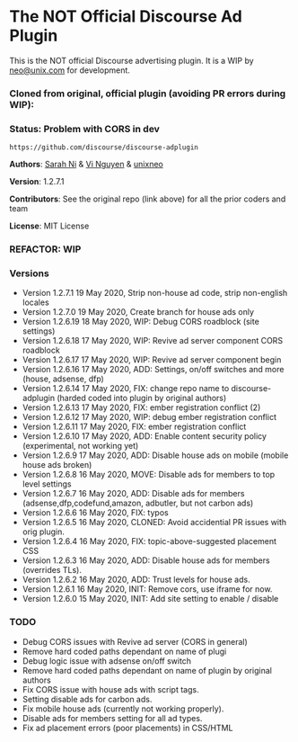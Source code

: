 # The NOT Official Discourse Ad Plugin

This is the NOT official Discourse advertising plugin. It is a WIP by neo@unix.com for development.

### Cloned from original, official plugin (avoiding PR errors during WIP):

### Status: Problem with CORS in dev

```
https://github.com/discourse/discourse-adplugin
```

**Authors**: [Sarah Ni](https://github.com/cyberkoi) & [Vi Nguyen](https://github.com/ladydanger) & [unixneo](https://github.com/unixneo)

**Version**: 1.2.7.1

**Contributors**: See the original repo (link above) for all the prior coders and team

**License**: MIT License

### REFACTOR: WIP

### Versions

- Version 1.2.7.1 19 May 2020, Strip non-house ad code, strip non-english locales
- Version 1.2.7.0 19 May 2020, Create branch for house ads only
- Version 1.2.6.19 18 May 2020, WIP: Debug CORS roadblock (site settings)
- Version 1.2.6.18 17 May 2020, WIP: Revive ad server component CORS roadblock
- Version 1.2.6.17 17 May 2020, WIP: Revive ad server component begin
- Version 1.2.6.16 17 May 2020, ADD: Settings, on/off switches and more (house, adsense, dfp)
- Version 1.2.6.14 17 May 2020, FIX: change repo name to discourse-adplugin (harded coded into plugin by original authors)
- Version 1.2.6.13 17 May 2020, FIX: ember registration conflict (2)
- Version 1.2.6.12 17 May 2020, WIP: debug ember registration conflict
- Version 1.2.6.11 17 May 2020, FIX: ember registration conflict
- Version 1.2.6.10 17 May 2020, ADD: Enable content security policy (experimental, not working yet)
- Version 1.2.6.9 17 May 2020, ADD: Disable house ads on mobile (mobile house ads broken)
- Version 1.2.6.8 16 May 2020, MOVE: Disable ads for members to top level settings
- Version 1.2.6.7 16 May 2020, ADD: Disable ads for members (adsense,dfp,codefund,amazon, adbutler, but not carbon ads)
- Version 1.2.6.6 16 May 2020, FIX: typos
- Version 1.2.6.5 16 May 2020, CLONED: Avoid accidential PR issues with orig plugin.
- Version 1.2.6.4 16 May 2020, FIX: topic-above-suggested placement CSS
- Version 1.2.6.3 16 May 2020, ADD: Disable house ads for members (overrides TLs).
- Version 1.2.6.2 16 May 2020, ADD: Trust levels for house ads.
- Version 1.2.6.1 16 May 2020, INIT: Remove cors, use iframe for now.
- Version 1.2.6.0 15 May 2020, INIT: Add site setting to enable / disable

### TODO

- Debug CORS issues with Revive ad server (CORS in general)
- Remove hard coded paths dependant on name of plugi
- Debug logic issue with adsense on/off switch
- Remove hard coded paths dependant on name of plugin by original authors
- Fix CORS issue with house ads with script tags.
- Setting disable ads for carbon ads.
- Fix mobile house ads (currently not working properly).
- Disable ads for members setting for all ad types.
- Fix ad placement errors (poor placements) in CSS/HTML
